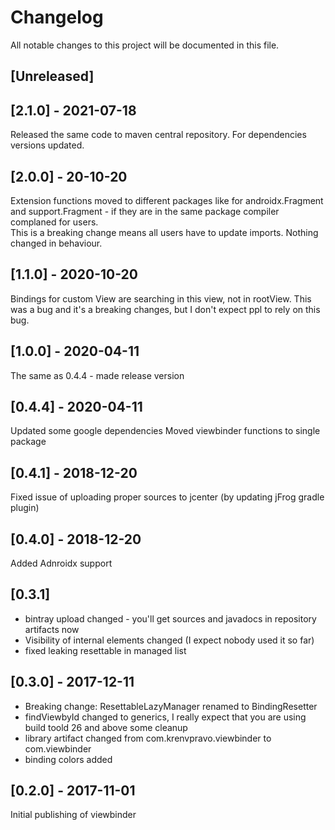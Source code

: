 ﻿# Changelog
All notable changes to this project will be documented in this file.

## [Unreleased]

## [2.1.0] - 2021-07-18
Released the same code to maven central repository. For dependencies versions updated.

## [2.0.0] - 20-10-20
Extension functions moved to different packages like for androidx.Fragment and support.Fragment - if they are in the same package compiler complaned for users.  
This is a breaking change means all users have to update imports. Nothing changed in behaviour.

## [1.1.0] - 2020-10-20
Bindings for custom View are searching in this view, not in rootView. This was a bug and it's a breaking changes, but I don't expect ppl to rely on this bug.

## [1.0.0] - 2020-04-11
The same as 0.4.4 - made release version

## [0.4.4] - 2020-04-11
Updated some google dependencies
Moved viewbinder functions to single package

## [0.4.1] - 2018-12-20
Fixed issue of uploading proper sources to jcenter (by updating jFrog gradle plugin)

## [0.4.0] - 2018-12-20
Added Adnroidx support

## [0.3.1]
- bintray upload changed - you'll get sources and javadocs in repository artifacts now
- Visibility of internal elements changed (I expect nobody used it so far)
- fixed leaking resettable in managed list

## [0.3.0] - 2017-12-11
- Breaking change: ResettableLazyManager renamed to BindingResetter
- findViewbyId changed to generics, I really expect that you are using build toold 26 and above
some cleanup
- library artifact changed from com.krenvpravo.viewbinder to com.viewbinder
- binding colors added

## [0.2.0] - 2017-11-01
Initial publishing of viewbinder

